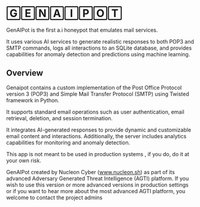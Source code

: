 
# 🄶🄴🄽🄰🄸🄿🄾🅃


GenAIPot is the first a.i honeypot that emulates mail services.

It uses various AI services to generate realistic responses to both POP3 and SMTP commands, logs all interactions to an SQLite database, and provides capabilities for anomaly detection and predictions using machine learning.


## Overview

Genaipot contains a custom implementation of the Post Office Protocol version 3 (POP3) and Simple Mail Transfer Protocol (SMTP) using Twisted framework in Python.

It supports standard email operations such as user authentication, email retrieval, deletion, and session termination.

It integrates AI-generated responses to provide dynamic and customizable email content and interactions. Additionally, the server includes analytics capabilities for monitoring and anomaly detection.

This app is not meant to be used in production systems , if you do, do it at your own risk.

GenAIPot created by Nucleon Cyber (www.nucleon.sh) as part of its advanced Adversary Generated Threat Intelligence (AGTI) platform. 
If you wish to use this version or more advanced versions in production settings or if you want to hear more about the most advanced AGTI platform, you welcome to contact the project admins